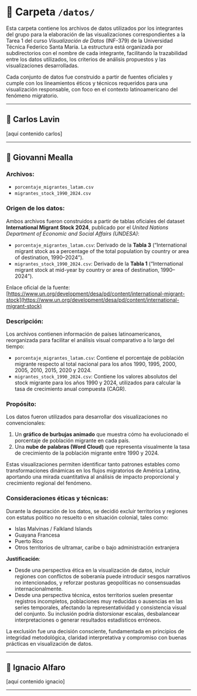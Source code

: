 # 📁 Carpeta `/datos/`

Esta carpeta contiene los archivos de datos utilizados por los integrantes del grupo para la elaboración de las visualizaciones correspondientes a la Tarea 1 del curso *Visualización de Datos* (INF-379) de la Universidad Técnica Federico Santa María. La estructura está organizada por subdirectorios con el nombre de cada integrante, facilitando la trazabilidad entre los datos utilizados, los criterios de análisis propuestos y las visualizaciones desarrolladas.

Cada conjunto de datos fue construido a partir de fuentes oficiales y cumple con los lineamientos éticos y técnicos requeridos para una visualización responsable, con foco en el contexto latinoamericano del fenómeno migratorio.

---

## 🔹 Carlos Lavin

[aquí contenido carlos]

---

## 🔹 Giovanni Mealla

### Archivos:

- `porcentaje_migrantes_latam.csv`
- `migrantes_stock_1990_2024.csv`

### Origen de los datos:

Ambos archivos fueron construidos a partir de tablas oficiales del dataset **International Migrant Stock 2024**, publicado por el *United Nations Department of Economic and Social Affairs (UNDESA)*:

- `porcentaje_migrantes_latam.csv`: Derivado de la **Tabla 3** (“International migrant stock as a percentage of the total population by country or area of destination, 1990–2024”).
- `migrantes_stock_1990_2024.csv`: Derivado de la **Tabla 1** (“International migrant stock at mid-year by country or area of destination, 1990–2024”).

Enlace oficial de la fuente: [https://www.un.org/development/desa/pd/content/international-migrant-stock](https://www.un.org/development/desa/pd/content/international-migrant-stock)

### Descripción:

Los archivos contienen información de países latinoamericanos, reorganizada para facilitar el análisis visual comparativo a lo largo del tiempo:

- `porcentaje_migrantes_latam.csv`: Contiene el porcentaje de población migrante respecto al total nacional para los años 1990, 1995, 2000, 2005, 2010, 2015, 2020 y 2024.
- `migrantes_stock_1990_2024.csv`: Contiene los valores absolutos del stock migrante para los años 1990 y 2024, utilizados para calcular la tasa de crecimiento anual compuesta (CAGR).

### Propósito:

Los datos fueron utilizados para desarrollar dos visualizaciones no convencionales:

1. Un **gráfico de burbujas animado** que muestra cómo ha evolucionado el porcentaje de población migrante en cada país.
2. Una **nube de palabras (Word Cloud)** que representa visualmente la tasa de crecimiento de la población migrante entre 1990 y 2024.

Estas visualizaciones permiten identificar tanto patrones estables como transformaciones dinámicas en los flujos migratorios de América Latina, aportando una mirada cuantitativa al análisis de impacto proporcional y crecimiento regional del fenómeno.

### Consideraciones éticas y técnicas:

Durante la depuración de los datos, se decidió excluir territorios y regiones con estatus político no resuelto o en situación colonial, tales como:

- Islas Malvinas / Falkland Islands
- Guayana Francesa
- Puerto Rico
- Otros territorios de ultramar, caribe o bajo administración extranjera

**Justificación**:

- Desde una perspectiva ética en la visualización de datos, incluir regiones con conflictos de soberanía puede introducir sesgos narrativos no intencionados, y reforzar posturas geopolíticas no consensuadas internacionalmente.
- Desde una perspectiva técnica, estos territorios suelen presentar registros incompletos, poblaciones muy reducidas o ausencias en las series temporales, afectando la representatividad y consistencia visual del conjunto. Su inclusión podría distorsionar escalas, desbalancear interpretaciones o generar resultados estadísticos erróneos.

La exclusión fue una decisión consciente, fundamentada en principios de integridad metodológica, claridad interpretativa y compromiso con buenas prácticas en visualización de datos.

---

## 🔹 Ignacio Alfaro

[aquí contenido ignacio]

---
